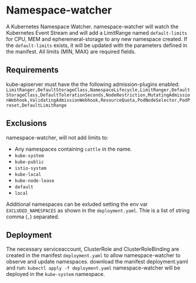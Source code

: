 # Namespace-watcher

A Kubernetes Namespace Watcher.
namespace-watcher will watch the Kubernetes Event Stream and will add a LimitRange named ```default-limits``` for CPU, MEM and epheremeral-storage to any new namespace created. If the ```default-limits``` exists, it will be updated with the parameters defined in the manifest.
All limits (MIN, MAX) are required fields.

## Requirements

kube-apiserver must have the the following admission-plugins enabled:
```LimitRanger,DefaultStorageClass,NamespaceLifecycle,LimitRanger,DefaultStorageClass,DefaultTolerationSeconds,NodeRestriction,MutatingAdmissionWebhook,ValidatingAdmissionWebhook,ResourceQuota,PodNodeSelector,PodPreset,DefaultLimitRange```

## Exclusions

namespace-watcher, will not add limits to:

- Any namespaces containing ```cattle``` in the name.
- ```kube-system```
- ```kube-public```
- ```istio-system```
- ```kube-local```
- ```kube-node-lease```
- ```default```
- ```local```

Additional namespaces can be exluded setting the env var ```EXCLUDED_NAMESPACES``` as shown in the ```deployment.yaml```. Thie is a list of string comma (```,```) separated.

## Deployment

The necessary serviceaccount, ClusterRole and ClusterRoleBinding are created in the manifest ```deployment.yaml``` to allow namespace-watcher to observe and update namespaces.
download the manifest deployment.yaml and run:
```kubectl apply -f deployment.yaml```
namespace-watcher will be deployed in the ```kube-system``` namespace.
